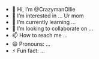 - 👋 Hi, I’m @CrazymanOllie
- 👀 I’m interested in ... Ur mom
- 🌱 I’m currently learning ...
- 💞️ I’m looking to collaborate on ...
- 📫 How to reach me ...
- 😄 Pronouns: ...
- ⚡ Fun fact: ...

<!---
CrazymanOllie/CrazymanOllie is a ✨ special ✨ repository because its `README.md` (this file) appears on your GitHub profile.
You can click the Preview link to take a look at your changes.
--->
